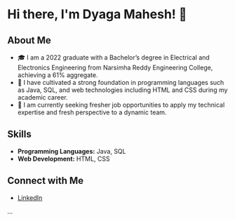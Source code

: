 # Hi there, I'm Dyaga Mahesh! 👋

## About Me

- 🎓 I am a 2022 graduate with a Bachelor’s degree in Electrical and Electronics Engineering from Narsimha Reddy Engineering College, achieving a 61% aggregate.
- 🌱 I have cultivated a strong foundation in programming languages such as Java, SQL, and web technologies including HTML and CSS during my academic career.
- 💼 I am currently seeking fresher job opportunities to apply my technical expertise and fresh perspective to a dynamic team.


## Skills

- **Programming Languages:** Java, SQL
- **Web Development:** HTML, CSS


## Connect with Me

- [LinkedIn](www.linkedin.com/in/mahesh-dyaga-32947517a)



 ...

<!---
DyagaMahesh/DyagaMahesh is a ✨ special ✨ repository because its `README.md` (this file) appears on your GitHub profile.
You can click the Preview link to take a look at your changes.
--->

